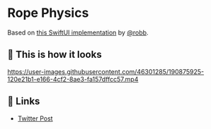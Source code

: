 # Rope Physics

Based on [this SwiftUI implementation](https://twitter.com/DLX/status/1544373383915356167) by [@robb](https://github.com/robb).

## 👀 This is how it looks

https://user-images.githubusercontent.com/46301285/190875925-120e21b1-e166-4cf2-8ae3-fa157dffcc57.mp4

## 🔗 Links

- [Twitter Post](https://twitter.com/aashudubey_ad/status/1571250425772544000)
